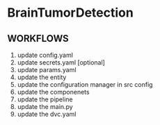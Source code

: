 # BrainTumorDetection

## WORKFLOWS

1. update config.yaml
2. update secrets.yaml [optional]
3. update params.yaml
4. update the entity
5. update the configuration manager in src config
6. update the componenets
7. update the pipeline
8. update the main.py
9. update the dvc.yaml